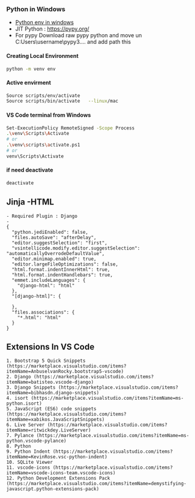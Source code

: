 ### Python in Windows
- [Python env in windows](https://github.com/samratpro/Python_Notes/blob/master/01.%20Fundamental/python%20enviroment.png)
- JIT Python : https://pypy.org/
- For pypy Download raw pypy python and move un C:Users\username\pypy3.... and add path this

#### Creating Local Environment
```bash
python -m venv env
```

#### Active envirment
```bash
Source scripts/env/activate
Source scripts/bin/activate   --linux/mac
```
#### VS Code terminal from Windows
```bash
Set-ExecutionPolicy RemoteSigned -Scope Process
.\venv\Scripts\Activate
# or
.\venv\scripts\activate.ps1
# or
venv\Scripts\Activate

```
#### if need deactivate
```bash
deactivate
```

## Jinja -HTML
```
- Required Plugin : Django
- 
{
  "python.jediEnabled": false,
  "files.autoSave": "afterDelay",
  "editor.suggestSelection": "first",
  "vsintellicode.modify.editor.suggestSelection": "automaticallyOverrodeDefaultValue",
  "editor.minimap.enabled": true,
  "editor.largeFileOptimizations": false,
  "html.format.indentInnerHtml": true,
  "html.format.indentHandlebars": true,
  "emmet.includeLanguages": {
    "django-html": "html"
  },
  "[django-html]": {

  },
  "files.associations": {
    "*.html": "html"
  }
}
```
## Extensions In VS Code
```
1. Bootstrap 5 Quick Snippets (https://marketplace.visualstudio.com/items?itemName=AnbuselvanRocky.bootstrap5-vscode)
2. Django (https://marketplace.visualstudio.com/items?itemName=batisteo.vscode-django)
3. Django Snippets (https://marketplace.visualstudio.com/items?itemName=bibhasdn.django-snippets)
4. isort (https://marketplace.visualstudio.com/items?itemName=ms-python.isort)
5. JavaScript (ES6) code snippets (https://marketplace.visualstudio.com/items?itemName=xabikos.JavaScriptSnippets)
6. Live Server (https://marketplace.visualstudio.com/items?itemName=ritwickdey.LiveServer)
7. Pylance (https://marketplace.visualstudio.com/items?itemName=ms-python.vscode-pylance)
8. Python
9. Python Indent (https://marketplace.visualstudio.com/items?itemName=KevinRose.vsc-python-indent)
10. SQLite Viewer
11. vscode-icons (https://marketplace.visualstudio.com/items?itemName=vscode-icons-team.vscode-icons)
12. Python Development Extensions Pack (https://marketplace.visualstudio.com/items?itemName=demystifying-javascript.python-extensions-pack)
```
